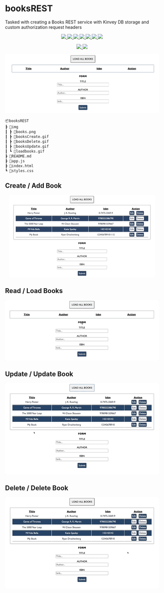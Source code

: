 # booksREST
Tasked with creating a Books REST service with Kinvey DB storage and custom authorization request headers

<p align='center'>
    <a href='https://github.com/rdrachenberg/fisher-recorder/blob/master/app.js'>
        <img src='https://img.shields.io/badge/JavaScript-88.6%25-brightgreen?style=plastic&logo=javascript'>
    </a>
    <a href='https://github.com/rdrachenberg/fisher-recorder/blob/master/index.html'> 
        <img src='https://img.shields.io/badge/HTML-6.2%25-orange?style=plastic&logo=HTML5'>
    </a> 
    <a href='https://github.com/rdrachenberg/fisher-recorder/blob/master/index.html'>
        <img src='https://img.shields.io/badge/CSS-5.2%25-purple?style=plascit&logo=CSS3'>
    </a>
    <a href='https://github.com/rdrachenberg/fisher-recorder/blob/master/LICENSE'>
        <img src='https://img.shields.io/github/license/rdrachenberg/fisher-recorder?color=blue&logo=Stackbit'>
    </a>
    <a href='https://fisher-game.firebaseio.com/catches.json'>
        <img src='https://img.shields.io/badge/Database-Kinvey-red?style=plastic&logo=Firebase'>
    </a>
    <a href='https://github.com/rdrachenberg'>
        <img src='https://img.shields.io/badge/Made%20by-rDrachenberg-success?style=plastic&logo=visual-studio-code&logoColor=blue'>
    </a>
    <a href='mailto:RyanDrachenberg@gmail.com'>
        <img src='https://img.shields.io/badge/Ask%20me-anything-1abc9c.svg'>
    </a>
</p>
<p align='center'>
    <a href='https://rdrachenberg.github.io/booksREST/'>
        <img src='https://forthebadge.com/images/badges/powered-by-electricity.svg'>
        <img src=https://forthebadge.com/images/badges/check-it-out.svg>
    </a>
</p>

<p align="center">
    <a href="https://rdrachenberg.github.io/booksREST/">
        <img src="./img/books.png">
    </a>
</p>

    📦booksREST
    ┣ 📂img
    ┃ ┣ 📜books.png
    ┃ ┣ 📜booksCreate.gif
    ┃ ┣ 📜booksDelete.gif
    ┃ ┣ 📜booksUpdate.gif
    ┃ ┗ 📜loadbooks.gif
    ┣ 📜README.md
    ┣ 📜app.js
    ┣ 📜index.html
    ┗ 📜styles.css

## Create / Add Book

 <p align="center">
    <a href="https://rdrachenberg.github.io/booksREST/">
        <img src="./img/booksCreate.gif">
    </a>
</p>

## Read / Load Books

 <p align="center">
    <a href="https://rdrachenberg.github.io/booksREST/">
        <img src="./img/loadbooks.gif">
    </a>
</p>

## Update / Update Book

 <p align="center">
    <a href="https://rdrachenberg.github.io/booksREST/">
        <img src="./img/booksUpdate.gif">
    </a>
</p>

## Delete / Delete Book

 <p align="center">
    <a href="https://rdrachenberg.github.io/booksREST/">
        <img src="./img/booksDelete.gif">
    </a>
</p>